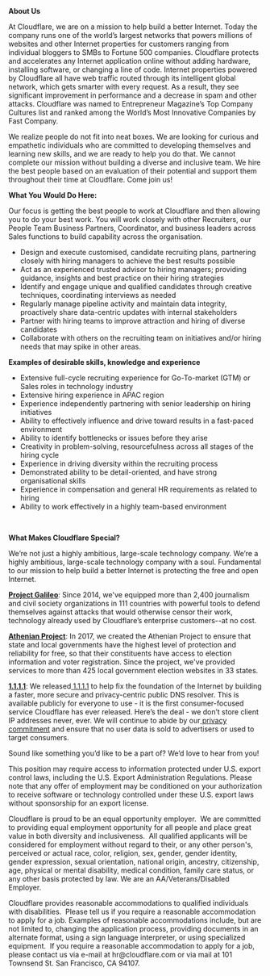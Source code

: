 <div class="content-intro">
	<div><strong>About Us</strong></div>
	<div>
		<p>At Cloudflare, we are on a mission to help build a better Internet. Today the company runs one of the world’s largest networks that powers millions of websites and other Internet properties for customers ranging from individual bloggers to SMBs to Fortune 500 companies. Cloudflare protects and accelerates any Internet application online without adding hardware, installing software, or changing a line of code. Internet properties powered by Cloudflare all have web traffic routed through its intelligent global network, which gets smarter with every request. As a result, they see significant improvement in performance and a decrease in spam and other attacks. Cloudflare was named to Entrepreneur Magazine’s Top Company Cultures list and ranked among the World’s Most Innovative Companies by Fast Company.&nbsp;</p>
		<p><span style="font-weight: 400;">We realize people do not fit into neat boxes. We are looking for curious and empathetic individuals who are committed to developing themselves and learning new skills, and we are ready to help you do that. We cannot complete our mission without building a diverse and inclusive team. We hire the best people based on an evaluation of their potential and support them throughout their time at Cloudflare. Come join us!&nbsp;</span></p>
	</div>
</div>
<p><strong>What You Would Do Here:</strong></p>
<p><span style="font-weight: 400;">Our focus is getting the best people to work at Cloudflare and then allowing you to do your best work. You will work closely with other Recruiters, our People Team Business Partners, Coordinator, and business leaders across Sales functions to build capability across the organisation.</span></p>
<ul>
	<li style="font-weight: 400;"><span style="font-weight: 400;">Design and execute customised, candidate recruiting plans, partnering closely with hiring managers to achieve the best results possible</span></li>
	<li style="font-weight: 400;"><span style="font-weight: 400;">Act as an experienced trusted advisor to hiring managers; providing guidance, insights and best practice on their hiring strategies </span></li>
	<li style="font-weight: 400;"><span style="font-weight: 400;">Identify and engage unique and qualified candidates through creative techniques, coordinating interviews as needed</span></li>
	<li style="font-weight: 400;"><span style="font-weight: 400;">Regularly manage pipeline activity and maintain data integrity, proactively share data-centric updates with internal stakeholders</span></li>
	<li style="font-weight: 400;"><span style="font-weight: 400;">Partner with hiring teams to improve attraction and hiring of diverse candidates </span></li>
	<li style="font-weight: 400;"><span style="font-weight: 400;">Collaborate with others on the recruiting team on initiatives and/or hiring needs that may spike in other areas.</span></li>
</ul>
<p><strong>Examples of desirable skills, knowledge and experience</strong></p>
<ul>
	<li style="font-weight: 400;"><span style="font-weight: 400;">Extensive full-cycle recruiting experience for Go-To-market (GTM) or Sales roles in technology industry</span></li>
	<li style="font-weight: 400;"><span style="font-weight: 400;">Extensive hiring experience in APAC region</span></li>
	<li style="font-weight: 400;"><span style="font-weight: 400;">Experience independently partnering with senior leadership on hiring initiatives</span></li>
	<li style="font-weight: 400;"><span style="font-weight: 400;">Ability to effectively influence and drive toward results in a fast-paced environment</span></li>
	<li style="font-weight: 400;"><span style="font-weight: 400;">Ability to identify bottlenecks or issues before they arise</span></li>
	<li style="font-weight: 400;"><span style="font-weight: 400;">Creativity in problem-solving, resourcefulness across all stages of the hiring cycle</span></li>
	<li style="font-weight: 400;"><span style="font-weight: 400;">Experience in driving diversity within the recruiting process</span></li>
	<li style="font-weight: 400;"><span style="font-weight: 400;">Demonstrated ability to be detail-oriented, and have strong organisational skills</span></li>
	<li style="font-weight: 400;"><span style="font-weight: 400;">Experience in compensation and general HR requirements as related to hiring</span></li>
	<li style="font-weight: 400;"><span style="font-weight: 400;">Ability to work effectively in a highly team-based environment</span></li>
</ul>
<p>&nbsp;</p>
<div class="content-conclusion">
	<p><strong>What Makes Cloudflare Special?</strong></p>
	<p><span style="font-weight: 400;">We’re not just a highly ambitious, large-scale technology company. We’re a highly ambitious, large-scale technology company with a soul. Fundamental to our mission to help build a better Internet is protecting the free and open Internet.</span></p>
	<p><a href="https://blog.cloudflare.com/protecting-free-expression-online/"><strong>Project Galileo</strong></a><span style="font-weight: 400;">: Since 2014, we've equipped more than 2,400 journalism and civil society organizations in 111 countries with powerful tools to defend themselves against attacks that would otherwise censor their work, technology already used by Cloudflare’s enterprise customers--at no cost.</span></p>
	<p><strong><a href="https://www.cloudflare.com/athenian/">Athenian Project</a></strong><span style="font-weight: 400;">: In 2017, we created the Athenian Project to ensure that state and local governments have the highest level of protection and reliability for free, so that their constituents have access to election information and voter registration. Since the project, we've provided services to more than 425 local government election websites in 33 states.</span></p>
	<p><a href="https://1.1.1.1/"><strong>1.1.1.1</strong></a><span style="font-weight: 400;">: We released</span><a href="https://1.1.1.1/"> <span style="font-weight: 400;">1.1.1.1</span></a><span style="font-weight: 400;"> to help fix the foundation of the Internet by building a faster, more secure and privacy-centric public DNS resolver. This is available publicly for everyone to use - it is the first consumer-focused service Cloudflare has ever released. Here’s the deal - we don’t store client IP addresses never, ever. We will continue to abide by our</span><a href="https://developers.cloudflare.com/1.1.1.1/privacy/public-dns-resolver"> privacy commitment</a><span style="font-weight: 400;"> and ensure that no user data is sold to advertisers or used to target consumers.</span></p>
	<p><span style="font-weight: 400;">Sound like something you’d like to be a part of? We’d love to hear from you!</span></p>
	<p><span style="font-weight: 400;">This position may require access to information protected under U.S. export control laws, including the U.S. Export Administration Regulations. Please note that any offer of employment may be conditioned on your authorization to receive software or technology controlled under these U.S. export laws without sponsorship for an export license.</span></p>
	<p><span style="font-weight: 400;">Cloudflare is proud to be an equal opportunity employer. &nbsp;We are committed to providing equal employment opportunity for all people and place great value in both diversity and inclusiveness. &nbsp;All qualified applicants will be considered for employment without regard to their, or any other person's, perceived or actual</span> <span style="font-weight: 400;">race, color, religion, sex, gender, gender identity, gender expression, sexual orientation, national origin, ancestry, citizenship, age, physical or mental disability, medical condition, family care status, or any other basis protected by law. </span><span style="font-weight: 400;">We are an AA/Veterans/Disabled Employer.</span></p>
	<p><span style="font-weight: 400;">Cloudflare provides reasonable accommodations to qualified individuals with disabilities. &nbsp;Please tell us if you require a reasonable accommodation to apply for a job. Examples of reasonable accommodations include, but are not limited to, changing the application process, providing documents in an alternate format, using a sign language interpreter, or using specialized equipment. &nbsp;If you require a reasonable accommodation to apply for a job, please contact us via e-mail at </span><span style="font-weight: 400;">hr@cloudflare.com</span><span style="font-weight: 400;"> or via mail at 101 Townsend St. San Francisco, CA 94107.</span></p>
</div>